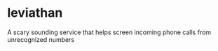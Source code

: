 # leviathan
A scary sounding service that helps screen incoming phone calls from unrecognized numbers
